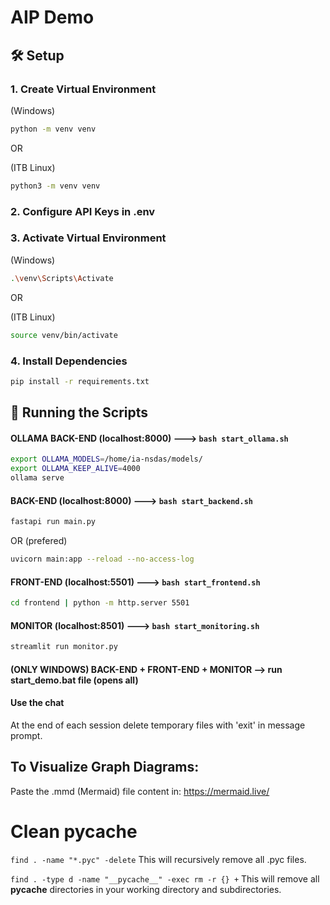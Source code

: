 # AIP Demo

## 🛠️ Setup

### 1. Create Virtual Environment
(Windows)
```bash
python -m venv venv
```

OR

(ITB Linux)
```bash
python3 -m venv venv
```

### 2. Configure API Keys in .env


### 3. Activate Virtual Environment
(Windows)
```bash
.\venv\Scripts\Activate
```

OR 

(ITB Linux)
```bash
source venv/bin/activate
```

### 4. Install Dependencies
```bash
pip install -r requirements.txt
```


## 🚀 Running the Scripts

#### OLLAMA BACK-END (localhost:8000) ---> ```bash start_ollama.sh```

```bash
export OLLAMA_MODELS=/home/ia-nsdas/models/
export OLLAMA_KEEP_ALIVE=4000
ollama serve
```

#### BACK-END (localhost:8000) ---> ```bash start_backend.sh```
```bash
fastapi run main.py 
```

OR (prefered)

```bash
uvicorn main:app --reload --no-access-log
```

#### FRONT-END (localhost:5501) ---> ```bash start_frontend.sh```
```bash
cd frontend | python -m http.server 5501
```

#### MONITOR (localhost:8501) ---> ```bash start_monitoring.sh```
```bash
streamlit run monitor.py
```




#### (ONLY WINDOWS) BACK-END + FRONT-END + MONITOR --> run start_demo.bat file (opens all)

#### Use the chat

At the end of each session delete temporary files with 'exit' in message prompt.

## To Visualize Graph Diagrams:

Paste the .mmd (Mermaid) file content in: https://mermaid.live/

# Clean pycache

```find . -name "*.pyc" -delete```
This will recursively remove all .pyc files.


```find . -type d -name "__pycache__" -exec rm -r {} +``` 
This will remove all __pycache__ directories in your working directory and subdirectories.